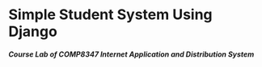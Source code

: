 # Simple Student System Using Django
##### Course Lab of COMP8347 Internet Application and Distribution System
